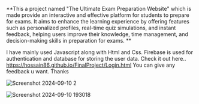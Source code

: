 **This a project named "The Ultimate Exam Preparation Website" which is made
provide an interactive and effective platform for students to prepare for exams. It 
aims to enhance the learning experience by offering features such as personalized 
profiles, real-time quiz simulations, and instant feedback, helping users improve 
their knowledge, time management, and decision-making skills in preparation for 
exams. **

I have mainly used Javascript along with Html and Css. Firebase is used for authentication and database for storing the user data. 
Check it out here.. https://hossain86.github.io/FinalProject/Login.html
You can give any feedback u want. Thanks

![Screenshot 2024-09-10 2](https://github.com/user-attachments/assets/fcb96961-aa2e-4e03-8dff-5b752cd95627)


![Screenshot 2024-09-10 193018](https://github.com/user-attachments/assets/52d1f0e6-a7e3-4ead-9435-77046aff4bb8)

